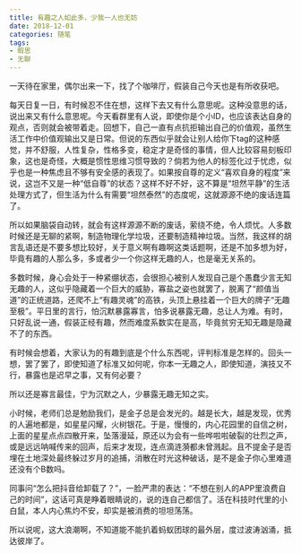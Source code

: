 ```yaml
---
title: 有趣之人如此多，少我一人也无妨 
date: 2018-12-01
categories: 随笔
tags:
- 暇思
- 无聊
---
```


一天待在家里，偶尔出来一下，找了个咖啡厅，假装自己今天也是有所收获吧。

每天日复一日，有时候忍不住在想，这样下去又有什么意思呢。这种没意思的话，说出来又有什么意思呢。今天看群里有人说，即使你是个小ID，也应该表达自身的观点，否则就会被带着走。回想下，自己一直有点抗拒输出自己的价值观，虽然生活工作中价值观输出又是日常。但说的东西似乎就会让别人给你下tag的这种感觉，并不舒服，人性复杂，性格多变，稳定才是奇怪的事情，但人比较容易刻板印象，这也是奇怪，大概是惯性思维习惯导致的？倘若为他人的标签化过于忧虑，似乎也是一种焦虑且不够有安全感的表现了。如果按自尊的定义“喜欢自身的程度”来说，这岂不又是一种“低自尊”的状态？这样不好不好，这不算是“坦然平静”的生活处理方式了，但生活为什么有需要“坦然泰然”的态度呢，这就源源不绝的废话连篇了。

<!--more-->  
所以如果脑袋自动转，就会有这样源源不断的废话，萦绕不绝，令人烦忧。人多数时候还是无聊的紧啊，制造物理化学垃圾，还要制造精神垃圾。当然，我这样的胡言乱语还是不要多想比较好，关于意义啊有趣啊这类话题啊，还是不加多想为好，毕竟有趣的人那么多，多或者少一个你这样无趣的人，也是毫无关系的。

多数时候，身心会处于一种紧绷状态，会很担心被别人发现自己是个愚蠢少言无知无趣的人，这似乎隐藏着一个巨大的威胁，寡盐之姿也就罢了，脱离了“颜值当道”的正统道路，还爬不上“有趣灵魂”的高铁，头顶上悬挂着一个巨大的牌子“无趣至极”。平日里的言行，怕沉默暴露寡言，怕多说暴露无趣，总让人为难。有时，只好乱说一通，假装正经有趣，然而难度系数实在是高，毕竟贫穷无知无趣是隐藏不了的东西。

有时候会想着，大家认为的有趣到底是个什么东西呢，评判标准是怎样的。回头一想，罢了罢了，即使知道了标准又如何呢，你本一无趣之人，即使知道，演技又不行，暴露也是迟早之事，又有何必要？

所以还是寡言最佳，宁为沉默之人，少暴露无趣无知之实。

小时候，老师们总是勉励我们，是金子总是会发光的。越是长大，越是发现，优秀的人遍地都是，如星星闪耀，火树银花。于是，慢慢的，内心花园里的自信之树，上面的星星点点四散开来，坠落漫延，原还以为会有一些哗啦啦破裂的壮烈之声，或是远远呐喊传来的回声，后来才发现，连点滴涟漪都未曾溅起。且不提金子是否埋在土地深处最终躲过岁月的追捕，消散在时光这种破话，是不是金子你心里难道还没有个B数吗。

同事问“怎么把抖音给卸载了？”，一脸严肃的表达：“不想在别人的APP里浪费自己的时间”，这话可真是睁着眼睛说的，说的连自己都信了。活在科技时代里的小白鼠，本人内心焦灼不安，却实是被消费的坦坦荡荡。

所以说呢，这大浪潮啊，不知道能不能扒着蚂蚁团球的最外层，度过波涛汹涌，抵达彼岸了。





















